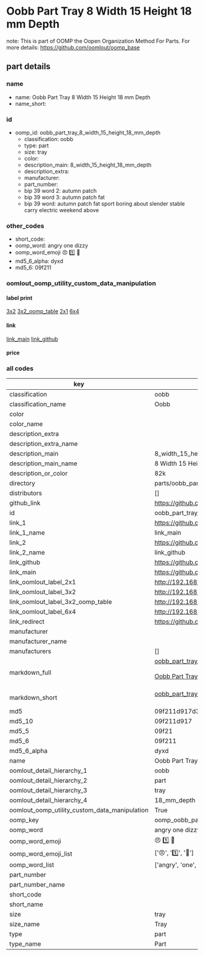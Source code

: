 # Oobb Part Tray 8 Width 15 Height 18 mm Depth  

note: This is part of OOMP the Oopen Organization Method For Parts. For more details: https://github.com/oomlout/oomp_base

##  part details
  







### name
* name: Oobb Part Tray 8 Width 15 Height 18 mm Depth
* name_short: 
### id
* oomp_id: oobb_part_tray_8_width_15_height_18_mm_depth
  * classification: oobb
  * type: part
  * size: tray
  * color: 
  * description_main: 8_width_15_height_18_mm_depth
  * description_extra: 
  * manufacturer: 
  * part_number: 
  * bip 39 word 2: autumn patch
  * bip 39 word 3: autumn patch fat
  * bip 39 word: autumn patch fat sport boring about slender stable carry electric weekend above

### other_codes
* short_code: 
* oomp_word: angry one dizzy
* oomp_word_emoji :angry: :one: :dizzy:
* md5_6_alpha: dyxd
* md5_6: 09f211






### oomlout_oomp_utility_custom_data_manipulation
#### label print
[3x2](http://192.168.1.245:1112/?label=oomp%20dyxd)
[3x2_oomp_table](http://192.168.1.108:1112/?label=oomp%20dyxd)
[2x1](http://192.168.1.242:1112/?label=oomp%20dyxd)
[6x4](http://192.168.1.55:1112/?label=oomp%20dyxd)    

#### link

[link_main](https://github.com/oomlout/oomlout_oomp_version_1_messy/tree/main/parts/oobb_part_tray_8_width_15_height_18_mm_depth) [link_github](https://github.com/oomlout/oomlout_oomp_version_1_messy/tree/main/parts/oobb_part_tray_8_width_15_height_18_mm_depth)                             

#### price







### all codes 
| key | value |  
| --- | --- |  
| classification | oobb |  
| classification_name | Oobb |  
| color |  |  
| color_name |  |  
| description_extra |  |  
| description_extra_name |  |  
| description_main | 8_width_15_height_18_mm_depth |  
| description_main_name | 8 Width 15 Height 18 mm Depth |  
| description_or_color | 82k |  
| directory | parts/oobb_part_tray_8_width_15_height_18_mm_depth |  
| distributors | [] |  
| github_link | https://github.com/oomlout/oomlout_oomp_part_src/tree/main/parts/oobb_part_tray_8_width_15_height_18_mm_depth |  
| id | oobb_part_tray_8_width_15_height_18_mm_depth |  
| link_1 | https://github.com/oomlout/oomlout_oomp_version_1_messy/tree/main/parts/oobb_part_tray_8_width_15_height_18_mm_depth |  
| link_1_name | link_main |  
| link_2 | https://github.com/oomlout/oomlout_oomp_version_1_messy/tree/main/parts/oobb_part_tray_8_width_15_height_18_mm_depth |  
| link_2_name | link_github |  
| link_github | https://github.com/oomlout/oomlout_oomp_version_1_messy/tree/main/parts/oobb_part_tray_8_width_15_height_18_mm_depth |  
| link_main | https://github.com/oomlout/oomlout_oomp_version_1_messy/tree/main/parts/oobb_part_tray_8_width_15_height_18_mm_depth |  
| link_oomlout_label_2x1 | http://192.168.1.242:1112/?label=oomp%20dyxd |  
| link_oomlout_label_3x2 | http://192.168.1.245:1112/?label=oomp%20dyxd |  
| link_oomlout_label_3x2_oomp_table | http://192.168.1.108:1112/?label=oomp%20dyxd |  
| link_oomlout_label_6x4 | http://192.168.1.55:1112/?label=oomp%20dyxd |  
| link_redirect | https://github.com/oomlout/oomlout_oomp_version_1_messy/tree/main/parts/oobb_part_tray_8_width_15_height_18_mm_depth |  
| manufacturer |  |  
| manufacturer_name |  |  
| manufacturers | [] |  
| markdown_full | [oobb_part_tray_8_width_15_height_18_mm_depth](none)<br>[](none)<br>[Oobb Part Tray 8 Width 15 Height 18 Mm Depth](none)<br><br> |  
| markdown_short | [oobb_part_tray_8_width_15_height_18_mm_depth](none)<br><br> |  
| md5 | 09f211d917d3d968018cfd2aa6e8307d |  
| md5_10 | 09f211d917 |  
| md5_5 | 09f21 |  
| md5_6 | 09f211 |  
| md5_6_alpha | dyxd |  
| name | Oobb Part Tray 8 Width 15 Height 18 mm Depth |  
| oomlout_detail_hierarchy_1 | oobb |  
| oomlout_detail_hierarchy_2 | part |  
| oomlout_detail_hierarchy_3 | tray |  
| oomlout_detail_hierarchy_4 | 18_mm_depth |  
| oomlout_oomp_utility_custom_data_manipulation | True |  
| oomp_key | oomp_oobb_part_tray_8_width_15_height_18_mm_depth |  
| oomp_word | angry one dizzy |  
| oomp_word_emoji | :angry: :one: :dizzy: |  
| oomp_word_emoji_list | [':angry:', ':one:', ':dizzy:'] |  
| oomp_word_list | ['angry', 'one', 'dizzy'] |  
| part_number |  |  
| part_number_name |  |  
| short_code |  |  
| short_name |  |  
| size | tray |  
| size_name | Tray |  
| type | part |  
| type_name | Part |  
